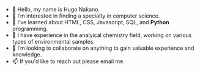 - 👋 Hello, my name is Hugo Nakano.
- 👀 I’m interested in finding a specialty in computer science.
- 🌱 I’ve learned about HTML, CSS, Javascript, SQL, and <b>Python</b> programming.
- 🧪 I have experience in the analyical chemistry field, working on various types of environmental samples.
- 💞️ I’m looking to collaborate on anything to gain valuable experience and knowledge.
- 📫 If you'd like to reach out please email me. 

<!---
HugoNak240/HugoNak240 is a ✨ special ✨ repository because its `README.md` (this file) appears on your GitHub profile.
You can click the Preview link to take a look at your changes.
--->
